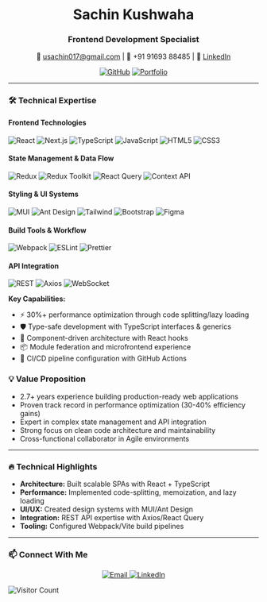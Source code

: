 <div align="center">

# **Sachin Kushwaha**  
### **Frontend Development Specialist**  
📧 [usachin017@gmail.com](mailto:usachin017@gmail.com) | 📱 +91 91693 88485 | 🔗 [LinkedIn](https://linkedin.com/in/kushsachin)

[![GitHub](https://img.shields.io/badge/View_Projects-black?style=for-the-badge&logo=github)](https://github.com/yourusername)
[![Portfolio](https://img.shields.io/badge/View_Portfolio-blue?style=for-the-badge&logo=internet-explorer)](https://sachindev.vercel.app/)

</div>

---
### 🛠 **Technical Expertise**

#### **Frontend Technologies**
![React](https://img.shields.io/badge/React-61DAFB?style=flat&logo=react&logoColor=black)
![Next.js](https://img.shields.io/badge/Next.js-000000?style=flat&logo=nextdotjs&logoColor=white)
![TypeScript](https://img.shields.io/badge/TypeScript-3178C6?style=flat&logo=typescript&logoColor=white)
![JavaScript](https://img.shields.io/badge/JavaScript-F7DF1E?style=flat&logo=javascript&logoColor=black)
![HTML5](https://img.shields.io/badge/HTML5-E34F26?style=flat&logo=html5&logoColor=white)
![CSS3](https://img.shields.io/badge/CSS3-1572B6?style=flat&logo=css3&logoColor=white)

#### **State Management & Data Flow**
![Redux](https://img.shields.io/badge/Redux-764ABC?style=flat&logo=redux&logoColor=white)
![Redux Toolkit](https://img.shields.io/badge/Redux_Toolkit-764ABC?style=flat&logo=redux&logoColor=white)
![React Query](https://img.shields.io/badge/React_Query-FF4154?style=flat&logo=reactquery&logoColor=white)
![Context API](https://img.shields.io/badge/Context_API-61DAFB?style=flat&logo=react&logoColor=black)

#### **Styling & UI Systems**
![MUI](https://img.shields.io/badge/Material_UI-007FFF?style=flat&logo=mui&logoColor=white)
![Ant Design](https://img.shields.io/badge/Ant_Design-0170FE?style=flat&logo=antdesign&logoColor=white)
![Tailwind](https://img.shields.io/badge/Tailwind_CSS-06B6D4?style=flat&logo=tailwindcss&logoColor=white)
![Bootstrap](https://img.shields.io/badge/Bootstrap-7952B3?style=flat&logo=bootstrap&logoColor=white)
![Figma](https://img.shields.io/badge/Figma-F24E1E?style=flat&logo=figma&logoColor=white)

#### **Build Tools & Workflow**
![Webpack](https://img.shields.io/badge/Webpack-8DD6F9?style=flat&logo=webpack&logoColor=black)
![ESLint](https://img.shields.io/badge/ESLint-4B32C3?style=flat&logo=eslint&logoColor=white)
![Prettier](https://img.shields.io/badge/Prettier-F7B93E?style=flat&logo=prettier&logoColor=black)

#### **API Integration**
![REST](https://img.shields.io/badge/REST_API-FF6F61?style=flat&logo=rest&logoColor=white)
![Axios](https://img.shields.io/badge/Axios-5A29E4?style=flat&logo=axios&logoColor=white)
![WebSocket](https://img.shields.io/badge/WebSocket-010101?style=flat&logo=websocket&logoColor=white)

**Key Capabilities:**
- ⚡ 30%+ performance optimization through code splitting/lazy loading
- 🛡️ Type-safe development with TypeScript interfaces & generics
- 🎯 Component-driven architecture with React hooks
- 📦 Module federation and microfrontend experience
- 🔄 CI/CD pipeline configuration with GitHub Actions

### 💡 **Value Proposition**

- 2.7+ years experience building production-ready web applications
- Proven track record in performance optimization (30-40% efficiency gains)
- Expert in complex state management and API integration
- Strong focus on clean code architecture and maintainability
- Cross-functional collaborator in Agile environments

---

### 🔥 **Technical Highlights**

- **Architecture:** Built scalable SPAs with React + TypeScript
- **Performance:** Implemented code-splitting, memoization, and lazy loading
- **UI/UX:** Created design systems with MUI/Ant Design
- **Integration:** REST API expertise with Axios/React Query
- **Tooling:** Configured Webpack/Vite build pipelines

---

### 📫 **Connect With Me**

<p align="center">
  <a href="mailto:usachin017@gmail.com">
    <img src="https://img.shields.io/badge/Email_Me-D14836?style=for-the-badge&logo=gmail&logoColor=white" alt="Email">
  </a>
  <a href="https://linkedin.com/in/kushsachin">
    <img src="https://img.shields.io/badge/LinkedIn-Professional_Network-blue?style=for-the-badge&logo=linkedin" alt="LinkedIn">
  </a>
</p>

![Visitor Count](https://komarev.com/ghpvc/?username=yourusername&label=Profile+Views&color=blueviolet&style=flat)
